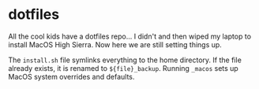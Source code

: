 # dotfiles

All the cool kids have a dotfiles repo... I didn't and then wiped my laptop to install MacOS High Sierra. Now here we are still setting things up.


The `install.sh` file symlinks everything to the home directory. If the file already exists, it is renamed to `${file}_backup`. Running `_macos` sets up MacOS system overrides and defaults. 